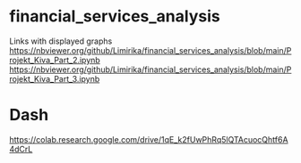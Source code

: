 # financial_services_analysis
Links with displayed graphs
https://nbviewer.org/github/Limirika/financial_services_analysis/blob/main/Projekt_Kiva_Part_2.ipynb
https://nbviewer.org/github/Limirika/financial_services_analysis/blob/main/Projekt_Kiva_Part_3.ipynb
# Dash
https://colab.research.google.com/drive/1qE_k2fUwPhRq5lQTAcuocQhtf6A4dCrL
